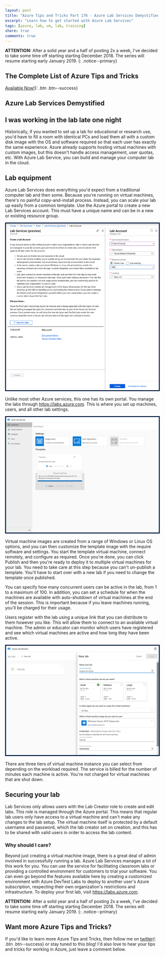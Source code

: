 ```yaml
---
layout: post
title: "Azure Tips and Tricks Part 176 - Azure Lab Services Demystified"
excerpt: "Learn how to get started with Azure Lab Services"
tags: [azure, lab, vm, lab, training]
share: true
comments: true
---
```

 
**ATTENTION:** After a solid year and a half of posting 2x a week, I've decided to take some time off starting starting December 2018. The series will resume starting early January 2019. 
{: .notice--primary}
 
## The Complete List of Azure Tips and Tricks
 
[Available Now!](https://michaelcrump.net/azure-tips-and-tricks-complete-list/){: .btn .btn--success}
 
## Azure Lab Services Demystified
 
## I was working in the lab late one night

Historically, if you wanted to set up a lab for educational or research use, you'd have to fill a room with identical PCs and load them all with a custom disk image with the OS and software required so that each user has exactly the same experience. Azure already supports hosting virtual machines with custom images, but this doesn't handle access management, user quotas, etc. With Azure Lab Service, you can build and manage your computer lab in the cloud.

## Lab equipment

Azure Lab Services does everything you'd expect from a traditional computer lab and then some. Because you're running on virtual machines, there's no painful copy-and-install process. Instead, you can scale your lab up easily from a common template. 
Use the Azure portal to create a new Lab Services account. This must have a unique name and can be in a new or existing resource group.

<img style="border:3px solid #021a40" src="/files/azure-labs-newaccount.png">

Unlike most other Azure services, this one has its own portal. You manage the labs through https://labs.azure.com. This is where you set up machines, users, and all other lab settings.

<img style="border:3px solid #021a40" src="/files/lab-services-dashboard.png">

Virtual machine images are created from a range of Windows or Linux OS options, and you can then customize the template image with the require software and settings. You start the template virtual machine, connect remotely, and configure as required. Once you're done, you can click Publish and then you're ready to deploy it to multiple virtual machines for your lab. You need to take care at this step because you can't un-publish a template. You'll have to start over with a new lab if you need to change the template once published.

You can specify how many concurrent users can be active in the lab, from 1 to a maximum of 100. In addition, you can set a schedule for when the machines are available with auto-shutdown of virtual machines at the end of the session. This is important because if you leave machines running, you'll be charged for their usage. 

Users register with the lab using a unique link that you can distribute to them however you like. This will allow them to connect to an available virtual machine. The admin or educator can monitor which users have registered and see which virtual machines are active and how long they have been active.

<img style="border:3px solid #021a40" src="/files/azure-labs-vm-sizes.png">

There are three tiers of virtual machine instance you can select from depending on the workload required. The service is billed for the number of minutes each machine is active. You're not charged for virtual machines that are shut down.

## Securing your lab

Lab Services only allows users with the Lab Creator role to create and edit labs. This role is managed through the Azure portal. This means that regular lab users only have access to a virtual machine and can't make any changes to the lab setup. The virtual machine itself is protected by a default username and password, which the lab creator set on creation, and this has to be shared with valid users in order to access the lab content.

### Why should I care?

Beyond just creating a virtual machine image, there is a great deal of admin involved in successfully running a lab. Azure Lab Services manages a lot of this work for you. You can use the service for facilitating classroom labs or providing a controlled environment for customers to trial your software. You can even go beyond the features available here by creating a customized environment with Azure DevTest Labs to deploy to another user's Azure subscription, respecting their own organization's restrictions and infrastructure. To deploy your first lab, visit https://labs.azure.com.


**ATTENTION:** After a solid year and a half of posting 2x a week, I've decided to take some time off starting starting December 2018. The series will resume starting early January 2019. 
{: .notice--primary}
 
## Want more Azure Tips and Tricks?
 
If you'd like to learn more Azure Tips and Tricks, then follow me on [twitter](http://twitter.com/mbcrump){: .btn .btn--success} or stay tuned to this blog! I'd also love to hear your tips and tricks for working in Azure, just leave a comment below.